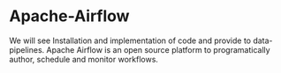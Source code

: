 # Apache-Airflow
We will see Installation and implementation of code and provide to data-pipelines. Apache Airflow is an open source platform to programatically author, schedule and monitor workflows.
